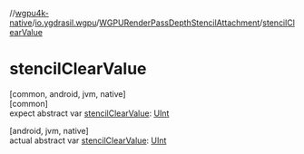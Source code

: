 //[wgpu4k-native](../../../index.md)/[io.ygdrasil.wgpu](../index.md)/[WGPURenderPassDepthStencilAttachment](index.md)/[stencilClearValue](stencil-clear-value.md)

# stencilClearValue

[common, android, jvm, native]\
[common]\
expect abstract var [stencilClearValue](stencil-clear-value.md): [UInt](https://kotlinlang.org/api/core/kotlin-stdlib/kotlin/-u-int/index.html)

[android, jvm, native]\
actual abstract var [stencilClearValue](stencil-clear-value.md): [UInt](https://kotlinlang.org/api/core/kotlin-stdlib/kotlin/-u-int/index.html)